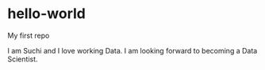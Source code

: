 # hello-world
My first repo

I am Suchi and I love working Data.
I am looking forward to becoming a Data Scientist.
